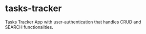 # tasks-tracker
Tasks Tracker App with user-authentication that handles CRUD and SEARCH functionalities.
